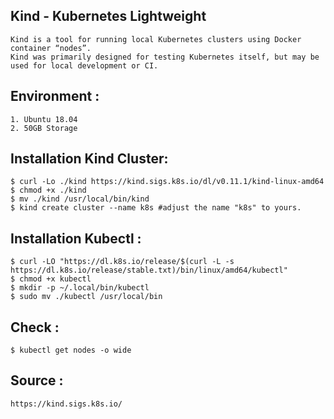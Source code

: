 ## Kind - Kubernetes Lightweight
```
Kind is a tool for running local Kubernetes clusters using Docker container “nodes”.
Kind was primarily designed for testing Kubernetes itself, but may be used for local development or CI.
```


## Environment :
```
1. Ubuntu 18.04
2. 50GB Storage
```

## Installation Kind Cluster:
```
$ curl -Lo ./kind https://kind.sigs.k8s.io/dl/v0.11.1/kind-linux-amd64
$ chmod +x ./kind
$ mv ./kind /usr/local/bin/kind
$ kind create cluster --name k8s #adjust the name "k8s" to yours.
```

## Installation Kubectl :
```
$ curl -LO "https://dl.k8s.io/release/$(curl -L -s https://dl.k8s.io/release/stable.txt)/bin/linux/amd64/kubectl"
$ chmod +x kubectl
$ mkdir -p ~/.local/bin/kubectl
$ sudo mv ./kubectl /usr/local/bin
```

## Check :
```
$ kubectl get nodes -o wide
```

## Source :
```
https://kind.sigs.k8s.io/
```